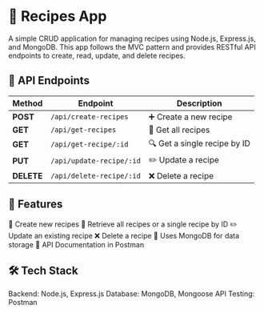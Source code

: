 # 📌 Recipes App
A simple CRUD application for managing recipes using Node.js, Express.js, and MongoDB. This app follows the MVC pattern and provides RESTful API endpoints to create, read, update, and delete recipes.

## 📌 API Endpoints

| Method   | Endpoint          | Description                   |
|----------|------------------|-------------------------------|
| **POST** | `/api/create-recipes`   | ➕ Create a new recipe        |
| **GET**  | `/api/get-recipes`   | 📜 Get all recipes           |
| **GET**  | `/api/get-recipe/:id` | 🔍 Get a single recipe by ID |
| **PUT**  | `/api/update-recipe/:id` | ✏️ Update a recipe          |
| **DELETE** | `/api/delete-recipe/:id` | ❌ Delete a recipe          |


## 🚀 Features
📝 Create new recipes
📄 Retrieve all recipes or a single recipe by ID
✏️ Update an existing recipe
❌ Delete a recipe
📡 Uses MongoDB for data storage
📜 API Documentation in Postman

## 🛠️ Tech Stack
Backend: Node.js, Express.js
Database: MongoDB, Mongoose
API Testing: Postman
